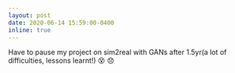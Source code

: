 ```yaml
---
layout: post
date: 2020-06-14 15:59:00-0400
inline: true
---
```


Have to pause my project on sim2real with GANs after 1.5yr(a lot of difficulties, lessons learnt!) :dizzy_face: :disappointed:
